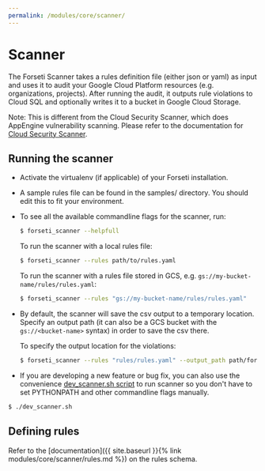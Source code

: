 ```yaml
---
permalink: /modules/core/scanner/
---
```

# Scanner

The Forseti Scanner takes a rules definition file (either json or
yaml) as input and uses it to audit your Google Cloud Platform resources (e.g.
organizations, projects). After running the audit, it outputs rule violations
to Cloud SQL and optionally writes it to a bucket in Google Cloud Storage.

Note: This is different from the Cloud Security Scanner, which does AppEngine vulnerability scanning. Please refer to the documentation for [Cloud Security Scanner](https://cloud.google.com/security-scanner/).

## Running the scanner

* Activate the virtualenv (if applicable) of your Forseti installation.

* A sample rules file can be found in the samples/ directory. You should edit
  this to fit your environment.

* To see all the available commandline flags for the scanner, run:

  ```sh
  $ forseti_scanner --helpfull
  ```

  To run the scanner with a local rules file:

  ```sh
  $ forseti_scanner --rules path/to/rules.yaml
  ```

  To run the scanner with a rules file stored in GCS, e.g.
  `gs://my-bucket-name/rules/rules.yaml`:

  ```sh
  $ forseti_scanner --rules "gs://my-bucket-name/rules/rules.yaml"
  ```

* By default, the scanner will save the csv output to a temporary
location. Specify an output path (it can also be a GCS bucket with 
the `gs://<bucket-name>` syntax) in order to save the csv there.

  To specify the output location for the violations:

  ```sh
  $ forseti_scanner --rules "rules/rules.yaml" --output_path path/for/output/
  ```

* If you are developing a new feature or bug fix, you can also use the
convenience [dev_scanner.sh script](https://github.com/GoogleCloudPlatform/forseti-security/blob/master/samples/scanner/dev_scanner.sh.sample)
to run scanner so you don't have to set PYTHONPATH and other commandline flags
manually.

```sh
$ ./dev_scanner.sh
```

## Defining rules

Refer to the [documentation]({{ site.baseurl }}{% link modules/core/scanner/rules.md %})
on the rules schema.
